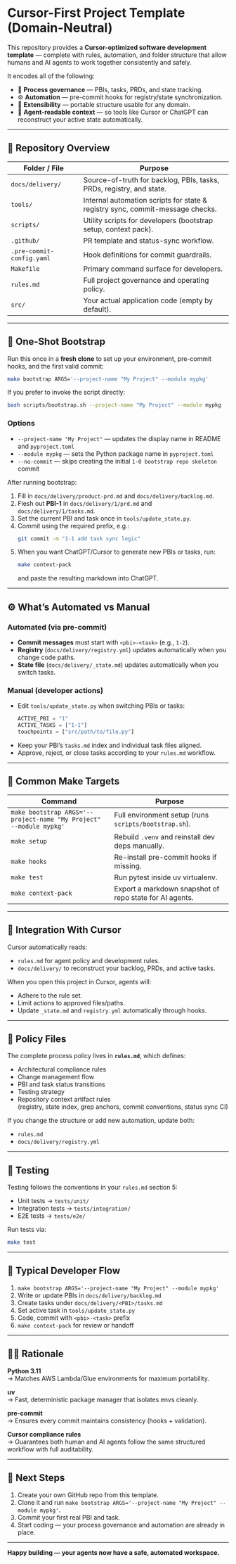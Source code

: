 # Cursor-First Project Template (Domain-Neutral)

This repository provides a **Cursor-optimized software development template** — complete with rules, automation, and folder structure that allow humans and AI agents to work together consistently and safely.

It encodes all of the following:
- 🧭 **Process governance** — PBIs, tasks, PRDs, and state tracking.
- ⚙️ **Automation** — pre-commit hooks for registry/state synchronization.
- 🧩 **Extensibility** — portable structure usable for any domain.
- 🤖 **Agent-readable context** — so tools like Cursor or ChatGPT can reconstruct your active state automatically.

---

## 🧱 Repository Overview

| Folder / File | Purpose |
|----------------|----------|
| `docs/delivery/` | Source-of-truth for backlog, PBIs, tasks, PRDs, registry, and state. |
| `tools/` | Internal automation scripts for state & registry sync, commit-message checks. |
| `scripts/` | Utility scripts for developers (bootstrap setup, context pack). |
| `.github/` | PR template and status-sync workflow. |
| `.pre-commit-config.yaml` | Hook definitions for commit guardrails. |
| `Makefile` | Primary command surface for developers. |
| `rules.md` | Full project governance and operating policy. |
| `src/` | Your actual application code (empty by default). |

---

## 🚀 One-Shot Bootstrap

Run this once in a **fresh clone** to set up your environment, pre-commit hooks, and the first valid commit:

```bash
make bootstrap ARGS='--project-name "My Project" --module mypkg'
```

If you prefer to invoke the script directly:

```bash
bash scripts/bootstrap.sh --project-name "My Project" --module mypkg
```

### Options
- `--project-name "My Project"` — updates the display name in README and `pyproject.toml`
- `--module mypkg` — sets the Python package name in `pyproject.toml`
- `--no-commit` — skips creating the initial `1-0 bootstrap repo skeleton` commit

After running bootstrap:
1. Fill in `docs/delivery/product-prd.md` and `docs/delivery/backlog.md`.
2. Flesh out **PBI-1** in `docs/delivery/1/prd.md` and `docs/delivery/1/tasks.md`.
3. Set the current PBI and task once in `tools/update_state.py`.
4. Commit using the required prefix, e.g.:
   ```bash
   git commit -m "1-1 add task sync logic"
   ```
5. When you want ChatGPT/Cursor to generate new PBIs or tasks, run:
   ```bash
   make context-pack
   ```
   and paste the resulting markdown into ChatGPT.

---

## ⚙️ What’s Automated vs Manual

### Automated (via pre-commit)
- **Commit messages** must start with `<pbi>-<task>` (e.g., `1-2`).
- **Registry** (`docs/delivery/registry.yml`) updates automatically when you change code paths.
- **State file** (`docs/delivery/_state.md`) updates automatically when you switch tasks.

### Manual (developer actions)
- Edit `tools/update_state.py` when switching PBIs or tasks:
  ```python
  ACTIVE_PBI = "1"
  ACTIVE_TASKS = ["1-1"]
  touchpoints = ["src/path/to/file.py"]
  ```
- Keep your PBI’s `tasks.md` index and individual task files aligned.
- Approve, reject, or close tasks according to your `rules.md` workflow.

---

## 🧰 Common Make Targets

| Command | Purpose |
|----------|----------|
| `make bootstrap ARGS='--project-name "My Project" --module mypkg'` | Full environment setup (runs `scripts/bootstrap.sh`). |
| `make setup` | Rebuild `.venv` and reinstall dev deps manually. |
| `make hooks` | Re-install pre-commit hooks if missing. |
| `make test` | Run pytest inside uv virtualenv. |
| `make context-pack` | Export a markdown snapshot of repo state for AI agents. |

---

## 🧩 Integration With Cursor

Cursor automatically reads:
- `rules.md` for agent policy and development rules.
- `docs/delivery/` to reconstruct your backlog, PRDs, and active tasks.

When you open this project in Cursor, agents will:
- Adhere to the rule set.
- Limit actions to approved files/paths.
- Update `_state.md` and `registry.yml` automatically through hooks.

---

## 📖 Policy Files

The complete process policy lives in **`rules.md`**, which defines:
- Architectural compliance rules
- Change management flow
- PBI and task status transitions
- Testing strategy
- Repository context artifact rules  
  (registry, state index, grep anchors, commit conventions, status sync CI)

If you change the structure or add new automation, update both:
- `rules.md`
- `docs/delivery/registry.yml`

---

## 🧪 Testing

Testing follows the conventions in your `rules.md` section 5:
- Unit tests → `tests/unit/`
- Integration tests → `tests/integration/`
- E2E tests → `tests/e2e/`

Run tests via:
```bash
make test
```

---

## 🧭 Typical Developer Flow

1. `make bootstrap ARGS='--project-name "My Project" --module mypkg'`  
2. Write or update PBIs in `docs/delivery/backlog.md`  
3. Create tasks under `docs/delivery/<PBI>/tasks.md`  
4. Set active task in `tools/update_state.py`  
5. Code, commit with `<pbi>-<task>` prefix  
6. `make context-pack` for review or handoff  

---

## 🧑‍💻 Rationale

**Python 3.11**  
→ Matches AWS Lambda/Glue environments for maximum portability.

**uv**  
→ Fast, deterministic package manager that isolates envs cleanly.  

**pre-commit**  
→ Ensures every commit maintains consistency (hooks + validation).  

**Cursor compliance rules**  
→ Guarantees both human and AI agents follow the same structured workflow with full auditability.

---

## 🏁 Next Steps

1. Create your own GitHub repo from this template.  
2. Clone it and run `make bootstrap ARGS='--project-name "My Project" --module mypkg'`.  
3. Commit your first real PBI and task.  
4. Start coding — your process governance and automation are already in place.

---

**Happy building — your agents now have a safe, automated workspace.**
